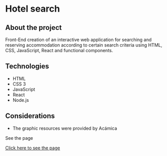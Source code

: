 # Hotel search 

## About the project

Front-End creation of an interactive web application for searching and reserving accommodation according to certain search criteria using HTML, CSS, JavaScript, React and functional components.

## Technologies

  *  HTML
  *  CSS 3
  *  JavaScript
  *  React
  *  Node.js

## Considerations

*    The graphic resources were provided by Acámica

See the page

[Click here to see the page](https://buscadordehoteles.netlify.app)

